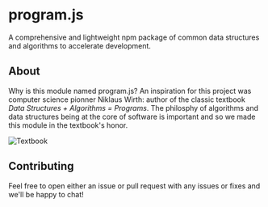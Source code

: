 # program.js
A comprehensive and lightweight npm package of common data structures and algorithms to accelerate development.

## About
Why is this module named program.js? An inspiration for this project was computer science pionner Niklaus Wirth: author of the classic textbook *Data Structures + Algorithms = Programs*. The philosphy of algorithms and data structures being at the core of software is important and so we made this module in the textbook's honor.

![Textbook](https://upload.wikimedia.org/wikipedia/en/9/90/Algorithms_%2B_Data_Structures.jpg)

## Contributing

Feel free to open either an issue or pull request with any issues or fixes and we'll be happy to chat!
